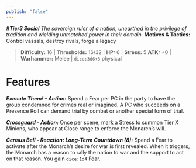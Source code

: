 ```yaml
---
publish: "false"
---
```

***#Tier3 Social***
*The sovereign ruler of a nation, unearthed in the privilege of tradition and wielding unmatched power in their domain.*
**Motives & Tactics:** Control vassals, destroy rivals, forge a legacy

> **Difficulty:** 16 | **Thresholds:** 16/32 | **HP:** 6 | **Stress:** 5
> **ATK:** +0 | **Warhammer:** Melee | `dice:3d6+3` physical

# Features

***Execute Them! - Action:*** Spend a Fear per PC in the party to have the group condemned for crimes real or imagined. A PC who succeeds on a Presence Roll can demand trial by combat or another special form of trial.

***Crossguard - Action:*** Once per scene, mark a Stress to summon Tier X Minions, who appear at Close range to enforce the Monarch’s will.

***Census Bell - Reaction: Long-Term Countdown (8):*** Spend a Fear to activate after the Monarch’s desire for war is first revealed. When it triggers, the Monarch has a reason to rally the nation to war and the support to act on that reason. You gain `dice:1d4` Fear.
